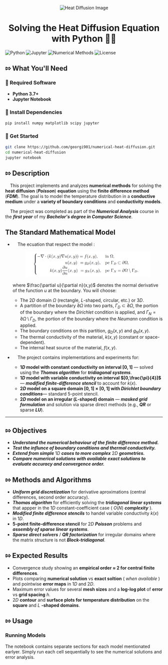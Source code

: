 <p align="center">
  <img src="https://raw.githubusercontent.com/georgi901/numerical-heat-diffusion/main/image.png" alt="Heat Diffusion Image" width="400"/>
</p>

<h1 align="center">Solving the Heat Diffusion Equation with Python 🐍🔥</h1>

![Python](https://img.shields.io/badge/Python-3.x-blue.svg)
![Jupyter](https://img.shields.io/badge/Jupyter-Notebook-orange.svg)
![Numerical Methods](https://img.shields.io/badge/Numerical-Methods-green.svg)
![License](https://img.shields.io/badge/License-MIT-yellow.svg)

## ⇰ What You'll Need 

### 🧩 Required Software 
 - **Python 3.7+**
 - **Jupyter Notebook**

### 🧩 Install Dependencies 
```bash
pip install numpy matplotlib scipy jupyter
```
### 🧩 Get Started 
```bash
git clone https://github.com/georgi901/numerical-heat-diffusion.git
cd numerical-heat-diffusion
jupyter notebook
```

##  ⇰  Description 


&nbsp;&nbsp;&nbsp;&nbsp;This project implements and analyzes **numerical methods** for solving the **heat diffusion** (***Poisson***) **equation** using the **finite difference method** (***FDM***). The goal is to model the temperature distribution in a **conductive medium** under a **variety of boundary conditions** and **conductivity models**.

&nbsp;&nbsp;&nbsp;&nbsp;The project was completed as part of the ***Numerical Analysis*** course in the ***first year*** of my ***Bachelor's degree in Computer Science***.

## The Standard Mathematical Model
* &nbsp;&nbsp;&nbsp;&nbsp;The ecuation that respect the model :
   
  <p align="center">
  <img src="https://raw.githubusercontent.com/georgi901/numerical-heat-diffusion/main/ecuation.png" alt="Ecuation Image" width="400"/>
  </p>

  where $\frac{\partial u}{\partial n}(x,y)$ denotes the normal derivative of the function $u$ at the boundary. You will choose:

  * The $2D$ domain $\Omega$ (rectangle, $L$-shaped, circular, etc.) or $3D$.
  * A partition of the boundary $\partial \Omega$ into two parts, $\Gamma_D \subset \partial \Omega$, the portion of the boundary where the $Dirichlet$ condition is applied, and $\Gamma_N = \partial \Omega \setminus \Gamma_D$, the portion of the boundary where the $Neumann$ condition is applied.
  * The boundary conditions on this partition, $g_D(x,y)$ and $g_N(x,y)$.
  * The thermal conductivity of the material, $k(x,y)$ (constant or space-dependent).
  * The internal heat source of the material, $f(x,y)$.


* &nbsp;&nbsp;&nbsp;&nbsp;The project contains implementations and experiments for:

  * **$1D$ model with constant conductivity on interval $[0,1]$** — solved using the ***Thomas algorithm*** for ***tridiagonal systems***.
  * **$1D$ model with variable conductivity on interval $[0,\frac{\pi}{4}]$**— ***modified finite-difference stencil*** to account for $k(x)$.
  * **$2D$ model on a square domain $[0,1] \times [0,1]$ with ***Dirichlet boundary conditions*****— standard 5-point stencil.
  * **$2D$ model on an irregular ($L$-shaped) domain** — ***masked grid formulation*** and solution via sparse direct methods (e.g., ***QR*** or sparse ***LU***).
    

--- 

## ⇰ Objectives
  * ***Understand the numerical behaviour of the finite difference method.***
  * ***Test the influnce of boundary conditions and thermal conductivity.***
  * ***Extend from simple*** $1D$ ***cases to more complex*** $2D$ ***geometries.***
  * ***Compare numerical solutions with available exact solutions to evaluate accuracy and convergence order.***

## ⇰ Methods and Algorithms
  * ***Uniform grid discretization*** for derivative aproximations (central differences, second order accuracy).
  * ***Thomas algorithm*** for efficiently solving the ***tridiagonal linear systems*** that appper in the $1D$ constant-coefficient case ( $O(N)$ ***complexity*** ).
  * ***Modified finite difference stencils*** to handel variable conductivity $k(x)$ in $1D$.
  * **5-point finite-difference stencil** for $2D$ ***Poisson*** problems and ***assembly of sparse linear systems***.
  * ***Sparse direct solvers*** / ***QR factorization*** for irregular domains where the matrix structure is not ***Block-tridiagonal***.

## ⇰ Expected Results
  * Convergence study showing an **empirical order &approx; 2 for central finite differences**.
  * Plots comparing **numerical solution** vs **exact soltion** ( *when available* ) and pointwise **error maps** in $1D$ and $2D$.
  * Maximum error values for several **mesh sizes** and a **log-log plot** of **error** vs **grid spacing** $h$.
  * $2D$ **contour** and **surface plots for temperature distribution** on the **square** and $L$ **-shaped domains**.
    
## ⇰ Usage 
### Running Models
The notebook contains separate sections for each model mentionated earlyer.
Simply run each cell sequentially to see the numerical solutions and error analysis.


    
    


    

